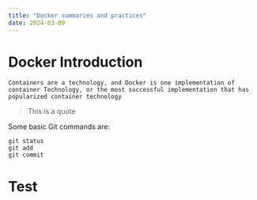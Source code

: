 ```yaml
---
title: "Docker summaries and practices"
date: 2024-03-09
---
```


# Docker Introduction
```Containers are a technology, and Docker is one implementation of container Technology, or the most successful implementation that has popularized container technology```

> This is a quote

Some basic Git commands are:
```
git status
git add
git commit
```
# Test
